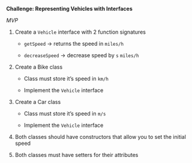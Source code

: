 **Challenge: Representing Vehicles with Interfaces**

*MVP*

1. Create a `Vehicle` interface with 2 function signatures

   - `getSpeed` -> returns the speed in `miles/h`

   - `decreaseSpeed` -> decrease speed by `s` `miles/h`

2. Create a Bike class

   - Class must store it’s speed in `km/h`

   - Implement the `Vehicle` interface

3. Create a Car class

   - Class must store it’s speed in `m/s`

   - Implement the `Vehicle` interface

4. Both classes should have constructors that allow you to set the initial speed
5. Both classes must have setters for their attributes